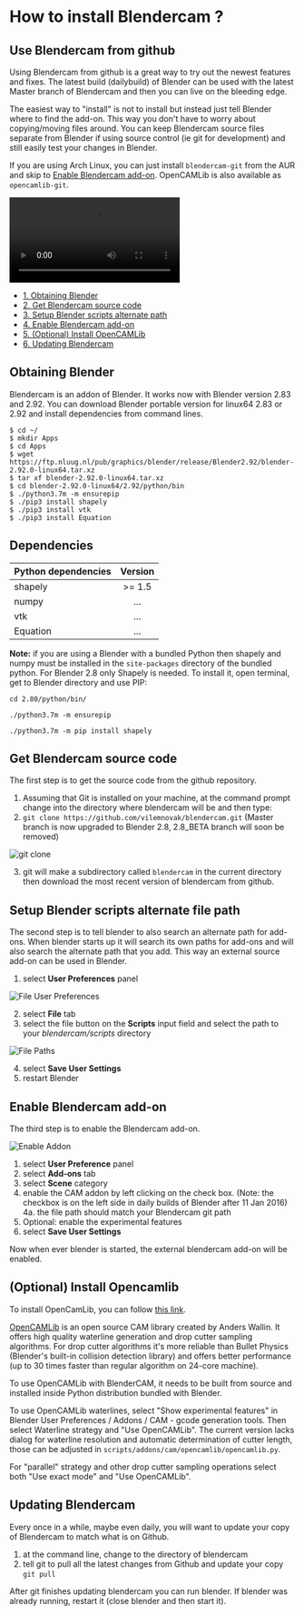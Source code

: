 # How to install Blendercam ?

## Use Blendercam from github 

Using Blendercam from github is a great way to try out the newest features and fixes.  The latest build (dailybuild) of Blender can be used with the latest Master branch of Blendercam and then you can live on the bleeding edge.

The easiest way to "install" is not to install but instead just tell Blender where to find the add-on.  This way you don't have to worry about copying/moving files around.  You can keep Blendercam source files separate from Blender if using source control (ie git for development) and still easily test your changes in Blender.

If you are using Arch Linux, you can just install `blendercam-git` from the AUR and skip to [Enable Blendercam add-on](#enable-blendercam-add-on). OpenCAMLib is also available as `opencamlib-git`.


![HowTo Video](images/HowToInstall.mp4)

* [1. Obtaining Blender](#obtaining-blender)
* [2. Get Blendercam source code](#get-blendercam-source-code)
* [3. Setup Blender scripts alternate path](#setup-blender-scripts-alternate-file-path)
* [4. Enable Blendercam add-on](#enable-blendercam-add-on)
* [5. (Optional) Install OpenCAMLib](#optional-install-opencamlib)
* [6. Updating Blendercam](#updating-blendercam)


## Obtaining Blender
Blendercam is an addon of Blender. It works now with Blender version 2.83 and 2.92.
You can download Blender portable version for linux64 2.83 or 2.92 and install dependencies from command lines.

```
$ cd ~/
$ mkdir Apps
$ cd Apps
$ wget https://ftp.nluug.nl/pub/graphics/blender/release/Blender2.92/blender-2.92.0-linux64.tar.xz
$ tar xf blender-2.92.0-linux64.tar.xz
$ cd blender-2.92.0-linux64/2.92/python/bin
$ ./python3.7m -m ensurepip
$ ./pip3 install shapely
$ ./pip3 install vtk
$ ./pip3 install Equation
```

## Dependencies

| Python dependencies        | Version           |
| ------------- |:-------------:|
| shapely  | >= 1.5 |
| numpy    | ...      |
| vtk      | ...      |
| Equation | ...      |






**Note:** if you are using a Blender with a bundled Python then shapely and numpy must be installed in the `site-packages` directory of the bundled python. For Blender 2.8 only Shapely is needed. To install it, open terminal, get to Blender directory and use PIP:

`cd 2.80/python/bin/`

`./python3.7m -m ensurepip`

`./python3.7m -m pip install shapely`


## Get Blendercam source code
The first step is to get the source code from the github repository.
 1. Assuming that Git is installed on your machine, at the command prompt change into the directory where blendercam will be and then type:
 2. `git clone https://github.com/vilemnovak/blendercam.git` (Master branch is now upgraded to Blender 2.8, 2.8_BETA branch will soon be removed)

 ![git clone](https://cloud.githubusercontent.com/assets/648108/12068782/8942a84a-afeb-11e5-86c4-31a60475fd27.png)

 3. git will make a subdirectory called `blendercam` in the current directory then download the most recent version of blendercam from github.

## Setup Blender scripts alternate file path
The second step is to tell blender to also search an alternate path for add-ons.  When blender starts up it will search its own paths for add-ons and will also search the alternate path that you add.  This way an external source add-on can be used in Blender.

 1. select **User Preferences** panel

 ![File User Preferences](images/addonInstall1.png)

 2. select **File** tab
 3. select the file button on the **Scripts** input field and select the path to your *blendercam/scripts* directory

 ![File Paths](images/addonInstall2.png)

 4. select **Save User Settings**
 5. restart Blender

## Enable Blendercam add-on
The third step is to enable the Blendercam add-on.

![Enable Addon](images/addonInstall3.png)

 1. select **User Preference** panel
 2. select **Add-ons** tab
 3. select **Scene** category
 4. enable the CAM addon by left clicking on the check box. (Note: the checkbox is on the left side in daily builds of Blender after 11 Jan 2016)  
   4a. the file path should match your Blendercam git path
 5. Optional: enable the experimental features
 6. select **Save User Settings**

Now when ever blender is started, the external blendercam add-on will be enabled.

## (Optional) Install Opencamlib

To install OpenCamLib, you can follow [this link](Opencamlib%20Installation.md).

[OpenCAMLib](https://github.com/aewallin/opencamlib) is an open source CAM library created by Anders Wallin. It offers high quality waterline generation and drop cutter sampling algorithms. For drop cutter algorithms it's more reliable than Bullet Physics (Blender's built-in collision detection library) and offers better performance (up to 30 times faster than regular algorithm on 24-core machine).

To use OpenCAMLib with BlenderCAM, it needs to be built from source and installed inside Python distribution bundled with Blender.

To use OpenCAMLib waterlines, select "Show experimental features" in Blender User Preferences / Addons / CAM - gcode generation tools. Then select Waterline strategy and "Use OpenCAMLib". The current version lacks dialog for waterline resolution and automatic determination of cutter length, those can be adjusted in `scripts/addons/cam/opencamlib/opencamlib.py`.

For "parallel" strategy and other drop cutter sampling operations select both "Use exact mode" and "Use OpenCAMLib".


## Updating Blendercam
Every once in a while, maybe even daily, you will want to update your copy of Blendercam to match what is on Github.
 1. at the command line, change to the directory of blendercam
 2. tell git to pull all the latest changes from Github and update your copy
  `git pull`

After git finishes updating blendercam you can run blender.  If blender was already running, restart it (close blender and then start it).
